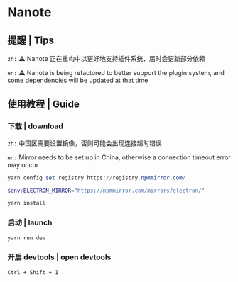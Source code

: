 # Nanote

## 提醒 | Tips
`zh:` ⚠ Nanote 正在重构中以更好地支持插件系统，届时会更新部分依赖

`en:` ⚠ Nanote is being refactored to better support the plugin system, and some dependencies will be updated at that time

## 使用教程 | Guide

### 下载 | download

`zh:` 中国区需要设置镜像，否则可能会出现连接超时错误

`en:` Mirror needs to be set up in China, otherwise a connection timeout error may occur
```powershell
yarn config set registry https://registry.npmmirror.com/

$env:ELECTRON_MIRROR="https://npmmirror.com/mirrors/electron/"

yarn install
```

### 启动 | launch
```powershell
yarn run dev
```

### 开启 devtools | open devtools

```text
Ctrl + Shift + I
```